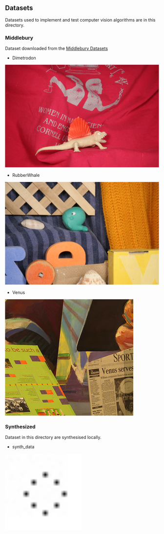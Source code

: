 ## Datasets

Datasets used to implement and test computer vision algorithms are in this directory.

### Middlebury 

Dataset downloaded from the [Middlebury Datasets](https://vision.middlebury.edu/flow/) 

* Dimetrodon

![Dimetrodon](./Dimetrodon/frame10.png)

* RubberWhale

![RubberWhale](./RubberWhale/frame07.png)

* Venus

![Venus](./Venus/frame10.png)

### Synthesized

Dataset in this directory are synthesised locally.

* synth_data
<img src="./synth_data/frame_01.jpg" height=250>

